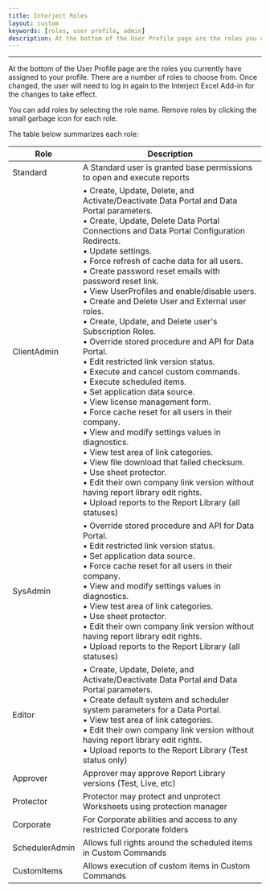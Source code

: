 ```yaml
---
title: Interject Roles
layout: custom
keywords: [roles, user profile, admin]
description: At the bottom of the User Profile page are the roles you currently have assigned to your profile.
---
```

* * *

At the bottom of the User Profile page are the roles you currently have assigned to your profile. There are a number of roles to choose from. Once changed, the user will need to log in again to the Interject Excel Add-in for the changes to take effect.

You can add roles by selecting the role name. Remove roles by clicking the small garbage icon for each role.

The table below summarizes each role:

| Role | Description |
|-----|-----|
| Standard | A Standard user is granted base permissions to open and execute reports |
| ClientAdmin | • Create, Update, Delete, and Activate/Deactivate Data Portal and Data Portal parameters. <br>• Create, Update, Delete Data Portal Connections and Data Portal Configuration Redirects. <br>• Update settings. <br>• Force refresh of cache data for all users. <br>• Create password reset emails with password reset link. <br>• View UserProfiles and enable/disable users. <br>• Create and Delete User and External user roles. <br>• Create, Update, and Delete user's Subscription Roles. <br>• Override stored procedure and API for Data Portal. <br>• Edit restricted link version status. <br>• Execute and cancel custom commands. <br>• Execute scheduled items. <br>• Set application data source. <br>• View license management form. <br>• Force cache reset for all users in their company. <br>• View and modify settings values in diagnostics. <br>• View test area of link categories. <br>• View file download that failed checksum. <br>• Use sheet protector. <br>• Edit their own company link version without having report library edit rights. <br>• Upload reports to the Report Library (all statuses)|
| SysAdmin | • Override stored procedure and API for Data Portal. <br>• Edit restricted link version status. <br>• Set application data source. <br>• Force cache reset for all users in their company. <br>• View and modify settings values in diagnostics. <br>• View test area of link categories. <br>• Use sheet protector. <br>• Edit their own company link version without having report library edit rights. <br> • Upload reports to the Report Library (all statuses)|
| Editor | • Create, Update, Delete, and Activate/Deactivate Data Portal and Data Portal parameters. <br>• Create default system and scheduler system parameters for a Data Portal. <br>• View test area of link categories. <br>• Edit their own company link version without having report library edit rights. <br> • Upload reports to the Report Library (Test status only) |
| Approver | Approver may approve Report Library versions (Test, Live, etc) |
| Protector | Protector may protect and unprotect Worksheets using protection manager |
| Corporate | For Corporate abilities and access to any restricted Corporate folders |
| SchedulerAdmin | Allows full rights around the scheduled items in Custom Commands |
| CustomItems | Allows execution of custom items in Custom Commands |
